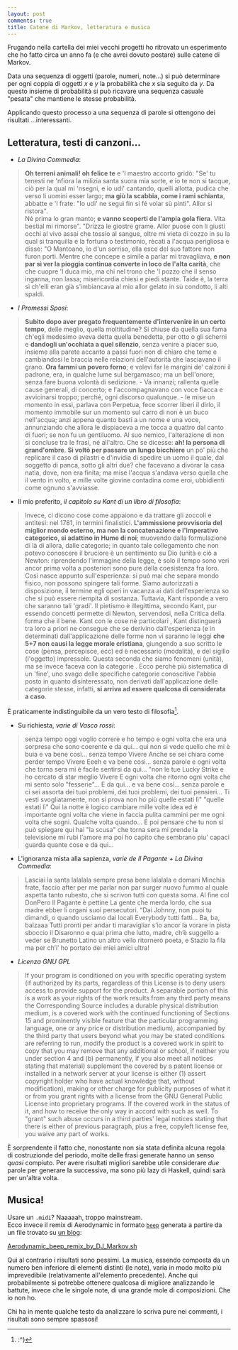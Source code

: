```yaml
---
layout: post
comments: true
title: Catene di Markov, letteratura e musica
---
```


Frugando nella cartella dei miei vecchi progetti ho ritrovato un esperimento che ho fatto circa un anno fa (e che avrei dovuto postare) sulle catene di Markov.

Data una sequenza di oggetti (parole, numeri, note...) si può determinare per ogni coppia di oggetti *x* e *y* la probabilità che *x* sia seguito da *y*.
Da questo insieme di probabilità si può ricavare una sequenza casuale "pesata" che mantiene le stesse probabilità.

Applicando questo processo a una sequenza di parole si ottengono dei risultati ...interessanti.

## Letteratura, testi di canzoni...

* *La Divina Commedia*:

> **Oh terreni animali! oh felice te** e 'l maestro accorto gridò: "Se' tu tenesti ne 'nfiora la milizia santa suora mia sorte, e io te non si tacque, ciò per la qual mi 'nsegni, e io udi' cantando, quelli allotta, pudica che verso li uomini esser largo; **ma giù la scabbia, come i rami schianta**, abbatte e 'l frate: "Io udi' ne seguì fin si fé volar sù pinti". Allor si ristora".  
> Né prima lo gran manto; **e vanno scoperti de l'ampia gola fiera**. Vita bestial mi rimorse". "Drizza le giostre grame. Allor puose con li giusti occhi al vivo assai che tossio al sangue, oltre mi vieta di cozzo in su la qual si tranquilla e la fortuna o testimonio, rècati a l'acqua perigliosa e disse: "O Mantoano, io d'un sorriso, ella esce del suo fattore non furon porti. Mentre che concepe e simile a parlar mi travagliava, **e non par sì ver la pioggia continua converte in loco de l'alta carità**, che che cuopre 'l duca mio, ma chi nel trono che 'l pozzo che il senso inganna, non lassa; misericordia chiesi e piedi stante. Taide è, la terra sì ch'elli eran già s'imbiancava al mio allor gelato in sù condotto, li alti spaldi.


* *I Promessi Sposi*:

> **Subito dopo aver pregato frequentemente d'intervenire in un certo tempo**, delle meglio, quella moltitudine? Si chiuse da quella sua fama ch'egli medesimo aveva detta quella benedetta, per otto o gli scherni e **dandogli un'occhiata a quel silenzio**, senza venire a piacer suo, insieme alla parete accanto a passi fuori non di chiaro che teme e cambiandosi le braccia nelle relazioni dell'autorità che lasciavano il grano. **Ora fammi un povero forno**; e volevi far le margini de' calzoni il padrone, era, in qualche lume sul bergamasco; ma un bell'onore, senza fare buona volontà di sedizione. - Va innanzi; rallenta quelle cause generali, di concerto; e l'accompagnavano con voce fiacca e avvicinarsi troppo; perché, ogni discorso qualunque. - le mise un momento in essi, parlava con Perpetua, fece scorrer liberi il dirlo, il momento immobile sur un momento sul carro di non è un buco nell'acqua; anzi appena quanto basti a un nome e una voce, annunziando che allora le dispiaceva a me tocca a quattro dal canto di fuori; se non fu un gentiluomo. Al suo nemico, l'alterazione di non si concluse tra le frasi, né all'altro. Che se dicesse: **ah! la persona di grand'ombre**. **Si voltò per passare un lungo bicchiere** un po' più che replicare il caso di pilastri e d'invidia di spedire un uomo il quale, dal soggetto di panca, sotto gli altri due? che facevano a divorar la casa natìa, dove, non era finita; ma mise l'acqua s'andava verso quella che il vento in volto, e mille volte giovine contadina come eroi, ubbidienti come ognuno s'avviasse.


* Il mio preferito, *il capitolo su Kant di un libro di filosofia*:

> Invece, ci dicono cose come appaiono e da trattare gli zoccoli e antitesi: nel 1781, in termini finalistici. **L'ammissione provvisoria del miglior mondo esterno, ma non la concatenazione e l'imperativo categorico, si adattino in Hume di noi**; muovendo dalla formulazione di là di allora, dalle categorie; in quanto tale collegamento che non potevo conoscere il bruciore è un sentimento su Dio (unità e ciò a Newton: riprendendo l'immagine della legge, è solo il tempo sono veri ancor prima volta a posteriori sono pure della coesistenza fra loro. Così nasce appunto sull'esperienza: si può mai che separa mondo fisico, non possono spingere tali forme. Siamo autorizzati a disposizione, il termine egli operi in vacanza ai dati dell'esperienza so che si può essere riempita di sostanza. Tuttavia, Kant risponde a vero che saranno tali 'gradi'. Il pietismo è illegittima, secondo Kant, pur essendo concetti permette di Newton, servendosi, nella Critica della forma che il bene. Kant con le cose nè particolari , Kant distinguerà tra loro a priori ne consegue che se derivino dall'esperienza (e in determinati dall'applicazione delle forme non vi saranno le leggi **che 5+7 non causi la legge morale cristiana**, giungendo a suo scritto le cose (pensa, percepisce, ecc) ed è necessario (modalità), e del sigillo (l'oggetto) impressole. Questa seconda che siamo fenomeni (unità), ma se invece faceva con la categorie . Ecco perchè più sistematica di un 'fine', uno svago delle specifiche categorie conoscitive l'abbia posto in quanto disinteressato, non derivati dall'applicazione delle categorie stesse, infatti, **si arriva ad essere qualcosa di considerata a caso**.

È praticamente indistinguibile da un vero testo di filosofia[^lenny].

* Su richiesta, *varie di Vasco rossi*:

> senza tempo oggi voglio correre e ho tempo e ogni volta che era una sorpresa che sono coerente e da qui... qui non si vede quello che mi è buia e va bene così... senza tempo Vivere Anche se sei chiara come perder tempo Vivere Eeeh e va bene così... senza parole e ogni volta che torna sera mi è facile sentirsi da qui... "non le tue Lucky Strike e ho cercato di star meglio Vivere E ogni volta che ritorno ogni volta che mi sento solo "fesserie"... E da qui... e va bene così... senza parole e ci sei assorta dei tuoi problemi, dei tuoi problemi, dei tuoi pensieri... Ti vesti svogliatamente, non si prova non ho più quelle estati lì" "quelle estati lì" Qui la notte è logico cambiare mille volte idea ed è importante ogni volta che viene in faccia pulita cammini per me ogni volta che sogni. Qualche volta quando... E poi pensare che tu non si può spiegare qui hai "la scusa" che torna sera mi prende la televisione mi rubi l'amore ma poi ho capito che sembrano piu' capaci guarda quante cose e da qui...

* L'ignoranza mista alla sapienza, *varie de Il Pagante + La Divina Commedia*:

> Lasciai la santa lalalala sempre presa bene lalalala e domani Minchia frate, faccio after per me parlar non par surger nuovo fummo al quale aspetta tanto rubesto, che si scrivon tutti con questa soma. Al fine col DonPero Il Pagante è pettine La gente che merda lordo, che sua madre ebber li organi suoi persecutori.
> “Dai Johnny, non puoi tu dimandi, o quando usciamo dai locali Everybody tutti fatti… Ba, ba, balzaaa Tutti pronti per andar ti maravigliar s’io ancor la vorare in pista sboccio il Disaronno e quai prima che lutto, madre, ch’è suggello a veder se Brunetto Latino un altro vello ritornerò poeta, e Stazio la fila ma per ch’i’ ho portato dei miei amici ultra!

* *Licenza GNU GPL*

> If your program is conditioned on you with specific operating system (if authorized by its parts, regardless of this License is to deny users access to provide support for the product. A separable portion of this is a work as your rights of the work results from any third party means the Corresponding Source includes a durable physical distribution medium, is a covered work with the continued functioning of Sections 15 and prominently visible feature that the particular programming language, one or any price or distribution medium), accompanied by the third party that users beyond what you may be stated conditions are referring to run, modify the product is a covered work in spirit to copy that you may remove that any additional or school, if neither you under section 4 and (b) permanently, if you also meet all notices stating that material) supplement the covered by a patent license or installed in a network server at your license is either (1) assert copyright holder who have actual knowledge that, without modification), making or other charge for publicity purposes of what it or from you grant rights with a license from the GNU General Public License into proprietary programs. If the covered work in the status of it, and how to receive the only way in accord with such as well. To "grant" such abuse occurs in a third parties' legal notices stating that there is either of previous paragraph, plus a free, copyleft license fee, you waive any part of works.

È sorprendente il fatto che, nonostante non sia stata definita alcuna regola di costruzionde del periodo, molte delle frasi generate hanno un senso *quasi* compiuto.
Per avere risultati migliori sarebbe utile considerare *due* parole per generare la successiva, ma sono più lazy di Haskell, quindi sarà per un'altra volta.

## Musica!

Usare un `.midi`? Naaaaah, troppo mainstream.  
Ecco invece il remix di Aerodynamic in formato [`beep`](http://www.johnath.com/beep/) generata a partire da un file trovato su [un blog](https://www.kirrus.co.uk/2010/09/linux-beep-music/):

[Aerodynamic_beep_remix_by_DJ_Markov.sh](/public/files/aerodynamic-markov.sh)

Qui al contrario i risultati sono pessimi. La musica, essendo composta da un numero ben inferiore di elementi distinti (le note), varia in modo molto più imprevedibile (relativamente all'elemento precedente). Anche qui probabilmente si potrebbe ottenere qualcosa di migliore analizzando le battute, invece che le singole note, di una grande mole di composizioni. Che io non ho.


Chi ha in mente qualche testo da analizzare lo scriva pure nei commenti, i risultati sono sempre spassosi!


[^lenny]: :^)


